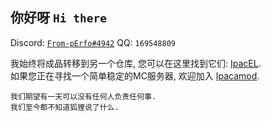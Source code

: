 ## 你好呀 `Hi there`

Discord: [`From-pErfo#4942`](https://discord.com/channels/@From-pErfo#4942)
QQ: `169548809`

我始终将成品转移到另一个仓库, 您可以在这里找到它们: [IpacEL](https://github.com/IpacEL/).  
如果您正在寻找一个简单稳定的MC服务器, 欢迎加入 [Ipacamod](https://ipacamod.cc/).  

```
我们期望有一天可以没有任何人负责任何事.  
我们至今都不知道狐狸说了什么.  
```
